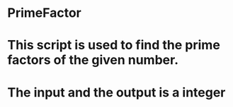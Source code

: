 # PrimeFactor
# This script is used to find the prime factors of the given number. 
# The input and the output is a integer
